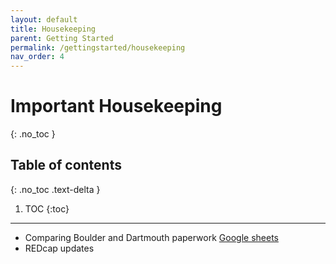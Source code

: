 ```yaml
---
layout: default
title: Housekeeping
parent: Getting Started
permalink: /gettingstarted/housekeeping
nav_order: 4
---
```


# Important Housekeeping
{: .no_toc }

## Table of contents
{: .no_toc .text-delta }

1. TOC
{:toc}

---

* Comparing Boulder and Dartmouth paperwork [Google sheets](https://docs.google.com/spreadsheets/d/1VRdqW3Rk1XGJEpTqqY8-6lSuCWt44CUtEkyMeiWjTwI/edit#gid=0)
* REDcap updates
